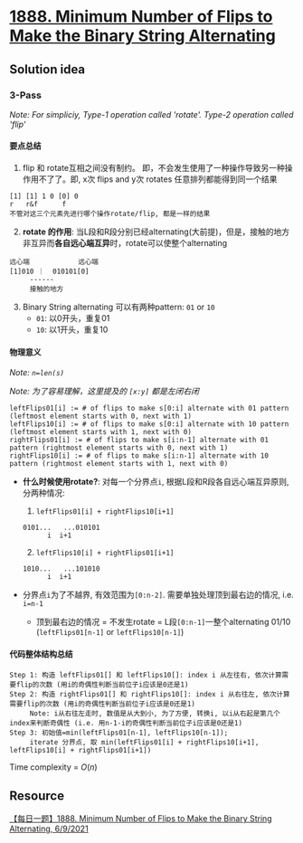 # [1888. Minimum Number of Flips to Make the Binary String Alternating](https://leetcode.com/problems/minimum-number-of-flips-to-make-the-binary-string-alternating/description/)

## Solution idea
### 3-Pass

*Note: For simpliciy, Type-1 operation called 'rotate'. Type-2 operation called 'flip'*

#### 要点总结
1. flip 和 rotate互相之间没有制约。 即，不会发生使用了一种操作导致另一种操作用不了了。即, x次 flips and y次 rotates 任意排列都能得到同一个结果
```
[1] [1] 1 0 [0] 0
r   r&f      f
不管对这三个元素先进行哪个操作rotate/flip, 都是一样的结果
```
2. **rotate 的作用**: 当L段和R段分别已经alternating(大前提)，但是，接触的地方非互异而**各自远心端互异**时，rotate可以使整个alternating
```
远心端            远心端
[1]010 ｜  010101[0]
     ------
     接触的地方
```
3. Binary String alternating 可以有两种pattern: `01` or `10`
     * `01`: 以0开头，重复01
     * `10`: 以1开头，重复10



#### 物理意义
*Note: `n=len(s)`*

*Note: 为了容易理解，这里提及的 `[x:y]` 都是左闭右闭*

```
leftFlips01[i] := # of flips to make s[0:i] alternate with 01 pattern (leftmost element starts with 0, next with 1)
leftFlips10[i] := # of flips to make s[0:i] alternate with 10 pattern (leftmost element starts with 1, next with 0)
rightFlips01[i] := # of flips to make s[i:n-1] alternate with 01 pattern (rightmost element starts with 0, next with 1)
rightFlips10[i] := # of flips to make s[i:n-1] alternate with 10 pattern (rightmost element starts with 1, next with 0)
```

* **什么时候使用rotate?**: 对每一个分界点`i`, 根据L段和R段各自远心端互异原则, 分两种情况:
     1. `leftFlips01[i] + rightFlips10[i+1]`
     ```
     0101...   ...010101
           i  i+1
     ```
     2. `leftFlips10[i] + rightFlips01[i+1]`
     ```
     1010...   ...101010
           i  i+1
     ```

* 分界点`i`为了不越界, 有效范围为`[0:n-2]`. 需要单独处理顶到最右边的情况, i.e. `i=n-1`
     * 顶到最右边的情况 = 不发生rotate = L段`[0:n-1]`一整个alternating 01/10 (`leftFlips01[n-1]` or `leftFlips10[n-1]`)

#### 代码整体结构总结
```
Step 1: 构造 leftFlips01[] 和 leftFlips10[]: index i 从左往右, 依次计算需要flip的次数 (用i的奇偶性判断当前位子i应该是0还是1)
Step 2: 构造 rightFlips01[] 和 rightFlips10[]: index i 从右往左, 依次计算需要flip的次数 (用i的奇偶性判断当前位子i应该是0还是1)
     Note: i从右往左走时, 数值是从大到小, 为了方便, 转换i, 以i从右起是第几个index来判断奇偶性 (i.e. 用n-1-i的奇偶性判断当前位子i应该是0还是1)
Step 3: 初始值=min(leftFlips01[n-1], leftFlips10[n-1]); 
     iterate 分界点, 取 min(leftFlips01[i] + rightFlips10[i+1], leftFlips10[i] + rightFlips01[i+1])
```

Time complexity = $O(n)$

## Resource
[【每日一题】1888. Minimum Number of Flips to Make the Binary String Alternating, 6/9/2021](https://www.youtube.com/watch?v=shqRII8gvCo&ab_channel=HuifengGuan)